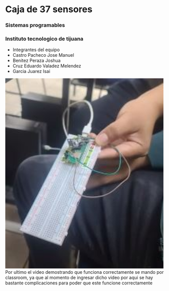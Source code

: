# Caja de 37 sensores

### Sistemas programables
### Instituto tecnologico de tijuana
- Integrantes del equipo
- Castro Pacheco Jose Manuel
- Benitez Peraza Joshua
- Cruz Eduardo Valadez Melendez
- Garcia Juarez Isai

<img src="sensor.JPG" alt="sensor" width="500" height="600">
Por ultimo el video demostrando que funciona correctamente se mando por classroom, ya que al momento de ingresar dicho video por aqui se hay bastante complicaciones para poder que este funcione correctamente
